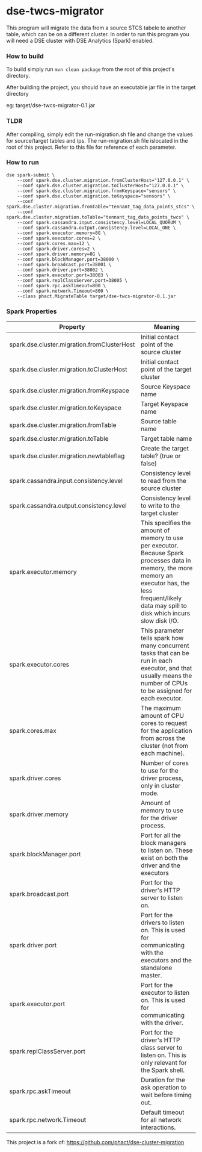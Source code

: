 # dse-twcs-migrator
This program will migrate the data from a source STCS tabele to another table, which can be on a different cluster.  In order to run this program you will need a DSE cluster with DSE Analytics (Spark) enabled.

 


### How to build
To build simply run `mvn clean package` from the root of this project's directory.

After building the project, you should have an executable jar file in the target directory

eg: target/dse-twcs-migrator-0.1.jar

### TLDR
After compiling, simply edit the run-migration.sh file and change the values for source/target tables and ips.  The run-migration.sh file islocated in the root of this project. Refer to this file for reference of each parameter.  

### How to run

```
dse spark-submit \
    --conf spark.dse.cluster.migration.fromClusterHost="127.0.0.1" \
    --conf spark.dse.cluster.migration.toClusterHost="127.0.0.1" \
    --conf spark.dse.cluster.migration.fromKeyspace="sensors" \
    --conf spark.dse.cluster.migration.toKeyspace="sensors" \
    --conf spark.dse.cluster.migration.fromTable="tennant_tag_data_points_stcs" \
    --conf spark.dse.cluster.migration.toTable="tennant_tag_data_points_twcs" \
    --conf spark.cassandra.input.consistency.level=LOCAL_QUORUM \
    --conf spark.cassandra.output.consistency.level=LOCAL_ONE \
    --conf spark.executor.memory=8G \
    --conf spark.executor.cores=2 \
    --conf spark.cores.max=12 \
    --conf spark.driver.cores=2 \
    --conf spark.driver.memory=8G \
    --conf spark.blockManager.port=38000 \
    --conf spark.broadcast.port=38001 \
    --conf spark.driver.port=38002 \
    --conf spark.executor.port=38003 \
    --conf spark.replClassServer.port=38005 \
    --conf spark.rpc.askTimeout=800 \
    --conf spark.network.Timeout=800 \
    --class phact.MigrateTable target/dse-twcs-migrator-0.1.jar
  ```
    
### Spark Properties

Property|Meaning
---|---
spark.dse.cluster.migration.fromClusterHost | Initial contact point of the source cluster
spark.dse.cluster.migration.toClusterHost | Initial contact point of the target cluster
spark.dse.cluster.migration.fromKeyspace | Source Keyspace name
spark.dse.cluster.migration.toKeyspace | Target Keyspace name
spark.dse.cluster.migration.fromTable | Source table name
spark.dse.cluster.migration.toTable | Target table name
spark.dse.cluster.migration.newtableflag | Create the target table? (true or false)
spark.cassandra.input.consistency.level | Consistency level to read from the source cluster
spark.cassandra.output.consistency.level | Consistency level to write to the target cluster
spark.executor.memory |This specifies the amount of memory to use per executor. Because Spark processes data in memory, the more memory an executor has, the less frequent/likely data may spill to disk which incurs slow disk I/O. 
spark.executor.cores |This parameter tells spark how many concurrent tasks that can be run in each executor, and that usually means the number of CPUs to be assigned for each executor.
spark.cores.max |The maximum amount of CPU cores to request for the application from across the cluster (not from each machine). 
spark.driver.cores |Number of cores to use for the driver process, only in cluster mode.
spark.driver.memory |Amount of memory to use for the driver process.
spark.blockManager.port |Port for all the block managers to listen on.  These exist on both the driver and the executors
spark.broadcast.port |Port for the driver's HTTP server to listen on.
spark.driver.port |Port for the drivers to listen on.  This is used for communicating with the executors and the standalone master.
spark.executor.port |Port for the executor to listen on.  This is used for communicating with the driver.
spark.replClassServer.port |Port for the driver's HTTP class server to listen on.  This is only relevant for the Spark shell.
spark.rpc.askTimeout | Duration for the ask operation to wait before timing out.
spark.rpc.network.Timeout | Default timeout for all network interactions.




This project is a fork of:  https://github.com/phact/dse-cluster-migration
